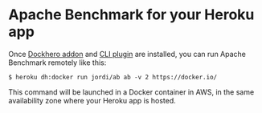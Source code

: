 Apache Benchmark for your Heroku app
================

Once [Dockhero addon](https://elements.heroku.com/addons/dockhero) and [CLI plugin](https://github.com/cloudcastle/dockhero-cli) are installed, you can
run Apache Benchmark remotely like this:

```
$ heroku dh:docker run jordi/ab ab -v 2 https://docker.io/
```

This command will be launched in a Docker container in AWS,
in the same availability zone where your Heroku app is hosted.
